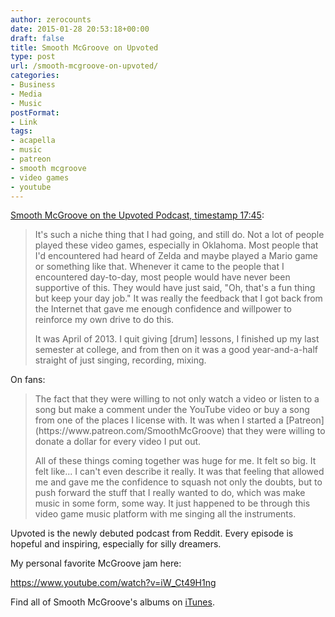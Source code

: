 ```yaml
---
author: zerocounts
date: 2015-01-28 20:53:18+00:00
draft: false
title: Smooth McGroove on Upvoted
type: post
url: /smooth-mcgroove-on-upvoted/
categories:
- Business
- Media
- Music
postFormat:
- Link
tags:
- acapella
- music
- patreon
- smooth mcgroove
- video games
- youtube
---
```


[Smooth McGroove on the Upvoted Podcast, timestamp 17:45](https://itunes.apple.com/us/podcast/episode-2-story-u-smoothmcgroove/id954162809?i=333614578&mt=2):


<blockquote>It's such a niche thing that I had going, and still do. Not a lot of people played these video games, especially in Oklahoma. Most people that I'd encountered had heard of Zelda and maybe played a Mario game or something like that. Whenever it came to the people that I encountered day-to-day, most people would have never been supportive of this. They would have just said, "Oh, that's a fun thing but keep your day job." It was really the feedback that I got back from the Internet that gave me enough confidence and willpower to reinforce my own drive to do this.

It was April of 2013. I quit giving [drum] lessons, I finished up my last semester at college, and from then on it was a good year-and-a-half straight of just singing, recording, mixing.</blockquote>


On fans:


<blockquote>The fact that they were willing to not only watch a video or listen to a song but make a comment under the YouTube video or buy a song from one of the places I license with. It was when I started a [Patreon](https://www.patreon.com/SmoothMcGroove) that they were willing to donate a dollar for every video I put out.

All of these things coming together was huge for me. It felt so big. It felt like... I can't even describe it really. It was that feeling that allowed me and gave me the confidence to squash not only the doubts, but to push forward the stuff that I really wanted to do, which was make music in some form, some way. It just happened to be through this video game music platform with me singing all the instruments.</blockquote>


Upvoted is the newly debuted podcast from Reddit. Every episode is hopeful and inspiring, especially for silly dreamers.

My personal favorite McGroove jam here:

https://www.youtube.com/watch?v=iW_Ct49H1ng

Find all of Smooth McGroove's albums on [iTunes](https://itunes.apple.com/us/artist/smooth-mcgroove/id635359383).
